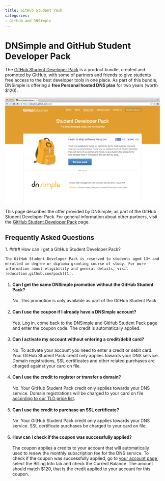 ```yaml
---
title: GitHub Student Pack
categories:
- Github and DNSimple
---
```


# DNSimple and GitHub Student Developer Pack

The [GitHub Student Developer Pack][1] is a product bundle, created and promoted by GitHub, with some of partners and friends to give students free access to the best developer tools in one place. As part of this bundle, DNSimple is offering a **free Personal hosted DNS plan** for two years (worth $120).

![DNSimple & GitHub Student Developer Pack](/files/dnsimple-github-student-pack.png)

This page describes the offer provided by DNSimple, as part of the GitHub Student Developer Pack. For general information about other partners, visit the [GitHub Student Developer Pack][1] page.

## Frequently Asked Questions

<div class="section-faq" markdown="1">
1.  #### How can I get a GitHub Student Developer Pack?

    The GitHub Student Developer Pack is reserved to students aged 13+ and enrolled in degree or diploma granting course of study. For more information about eligibility and general details, visit [education.github.com/pack][1].

1.  #### Can I get the same DNSimple promotion without the GitHub Student Pack?

    No. This promotion is only available as part of the GitHub Student Pack.

1.  #### Can I use the coupon if I already have a DNSimple account?

    Yes. Log in, come back to the DNSimple and GitHub Student Pack page and enter the coupon code. The credit is automatically applied.

1.  #### Can I activate my account without entering a credit/debit card?

    No. To activate your account you need to enter a credit or debit card. Your GitHub Student Pack credit only applies towards your DNS service. Domain registrations, SSL certificates and other related purchases are charged against your card on file.

1.  #### Can I use the credit to register or transfer a domain?

    No. Your GitHub Student Pack credit only applies towards your DNS service. Domain registrations will be charged to your card on file [according to our TLD price list](https://dnsimple.com/tld-pricing).

1.  #### Can I use the credit to purchase an SSL certificate?

    No. Your GitHub Student Pack credit only applies towards your DNS service. SSL certificate purchases be charged to your card on file.

1.  #### How can I check if the coupon was successfully applied?

    The coupon applies a credits to your account that will automatically used to renew the monthly subscription fee for the DNS service. To check if the coupon was successfully applied, go to [your account page](https://dnsimple.com/account), select the <label>Billing Info</label> tab and check the Current Balance. The amount should match $120, that is the credit applied to your account for this coupon.
</div>

  [1]: https://education.github.com/pack

